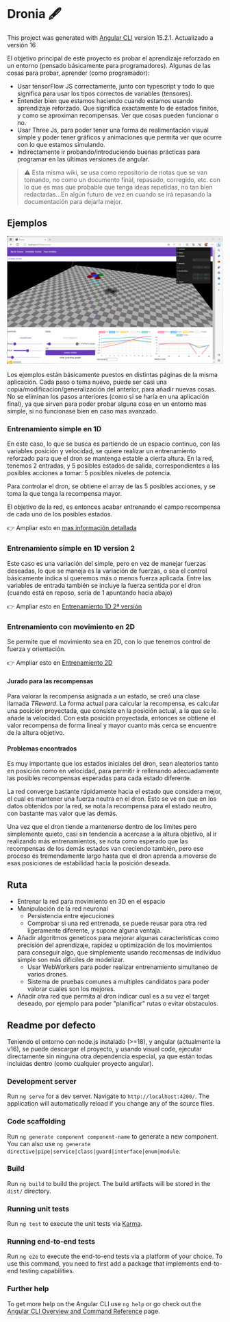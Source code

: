 # Dronia 🖋️

This project was generated with [Angular CLI](https://github.com/angular/angular-cli) version 15.2.1. Actualizado a versión 16

El objetivo principal de este proyecto es probar el aprendizaje reforzado en un entorno (pensado básicamente para programadores). Algunas de las cosas para probar, aprender (como programador):

* Usar tensorFlow JS correctamente, junto con typescript y todo lo que significa para usar los tipos correctos de variables (tensores).
* Entender bien que estamos haciendo cuando estamos usando aprendizaje reforzado. Que significa exactamente lo de estados finitos, y como se aproximan recompensas. Ver que cosas pueden funcionar o no.
* Usar Three Js, para poder tener una forma de realimentación visual simple y poder tener gráficos y animaciones que permita ver que ocurre con lo que estamos simulando.
* Indirectamente ir probando/introduciendo buenas prácticas para programar en las últimas versiones de angular.

> ⚠️ Esta misma wiki, se usa como repositorio de notas que se van tomando, no como un documento final, repasado, corregido, etc. con lo que es mas que probable que tenga ideas repetidas, no tan bien redactadas...En algún futuro de vez en cuando se irá repasando la documentación para dejarla mejor.

## Ejemplos

![Alt text](wiki/media/pantallazo1.png)

Los ejemplos están básicamente puestos en distintas páginas de la misma aplicación. Cada paso o tema nuevo, puede ser casi una copia/modificacion/generalización del anterior, para añadir nuevas cosas. No se eliminan los pasos anteriores (como si se haría en una aplicación final), ya que sirven para poder probar alguna cosa en un entorno mas simple, si no funcionase bien en caso mas avanzado.

### Entrenamiento simple en 1D

En este caso, lo que se busca es partiendo de un espacio continuo, con las variables posición y velocidad, se quiere realizar un entrenamiento reforzado para que el dron se mantenga estable a cierta altura.
En la red, tenemos 2 entradas, y 5 posibles estados de salida, correspondientes a las posibles acciones a tomar: 5 posibles niveles de potencia.

Para controlar el dron, se obtiene el array de las 5 posibles acciones, y se toma la que tenga la recompensa mayor.

El objetivo de la red, es entonces acabar entrenando el campo recompensa de cada uno de los posibles estados.

👉 Ampliar esto en [mas información detallada](./wiki/aproximacionPrimera.md)

### Entrenamiento simple en 1D version 2

Este caso es una variación del simple, pero en vez de manejar fuerzas deseadas, lo que se maneja es la variación de fuerzas, o sea el control básicamente indica si queremos más o menos fuerza aplicada. Entre las variables de entrada también se incluye la fuerza sentida por el dron (cuando está en reposo, sería de 1 apuntando hacia abajo)

👉 Ampliar esto en [Entrenamiento 1D 2ª versión](./wiki/aproximacionPrimeraB.md)

### Entrenamiento con movimiento en 2D

Se permite que el movimiento sea en 2D, con lo que tenemos control de fuerza y orientación.

👉 Ampliar esto en [Entrenamiento 2D](./wiki/aproximacion2D.md)

#### Jurado para las recompensas

Para valorar la recompensa asignada a un estado, se creó una clase llamada *TReward*. La forma actual para calcular la recompensa, es calcular una posición proyectada, que consiste en la posición actual, a la que se le añade la velocidad. Con esta posición proyectada, entonces se obtiene el valor recompensa de forma lineal y mayor cuanto más cerca se encuentre de la altura objetivo.

#### Problemas encontrados

Es muy importante que los estados iniciales del dron, sean aleatorios tanto en posición como en velocidad, para permitir ir rellenando adecuadamente las posibles recompensas esperadas para cada estado diferente.

La red converge bastante rápidamente hacia el estado que considera mejor, el cual es mantener una fuerza neutra en el dron. Esto se ve en que en los datos obtenidos por la red, se nota la recompensa para el estado neutro, con bastante mas valor que las demás.

Una vez que el dron tiende a mantenerse dentro de los limites pero simplemente quieto, casi sin tendencia a acercase a la altura objetivo, al ir realizando más entrenamientos, se nota como esperado que las recompensas de los demás estados van creciendo también, pero ese proceso es tremendamente largo hasta que el dron aprenda a moverse de esas posiciones de estabilidad hacia la posición deseada.

## Ruta

* Entrenar la red para movimiento en 3D en el espacio
* Manipulación de la red neuronal
  * Persistencia entre ejecuciones
  * Comprobar si una red entrenada, se puede reusar para otra red ligeramente diferente, y supone alguna ventaja.
* Añadir algoritmos geneticos para mejorar algunas caracteristicas como precisión del aprendizaje, rapidez u optimización de los movimientos para conseguir algo, que simplemente usando recomensas de individuo simple son más dificiles de modelizar.
  * Usar WebWorkers para poder realizar entrenamiento simultaneo de varios drones.
  * Sistema de pruebas comunes a multiples candidatos para poder valorar cuales son los mejores.
* Añadir otra red que permita al dron indicar cual es a su vez el target deseado, por ejemplo para poder "planificar" rutas o evitar obstaculos.

## Readme por defecto

Teniendo el entorno con node.js instalado (>=18), y angular (actualmente la v16), se puede descargar el proyecto, y usando visual code, ejecutar directamente sin ninguna otra dependencia especial, ya que están todas incluidas dentro (como cualquier proyecto angular).

### Development server

Run `ng serve` for a dev server. Navigate to `http://localhost:4200/`. The application will automatically reload if you change any of the source files.

### Code scaffolding

Run `ng generate component component-name` to generate a new component. You can also use `ng generate directive|pipe|service|class|guard|interface|enum|module`.

### Build

Run `ng build` to build the project. The build artifacts will be stored in the `dist/` directory.

### Running unit tests

Run `ng test` to execute the unit tests via [Karma](https://karma-runner.github.io).

### Running end-to-end tests

Run `ng e2e` to execute the end-to-end tests via a platform of your choice. To use this command, you need to first add a package that implements end-to-end testing capabilities.

### Further help

To get more help on the Angular CLI use `ng help` or go check out the [Angular CLI Overview and Command Reference](https://angular.io/cli) page.
